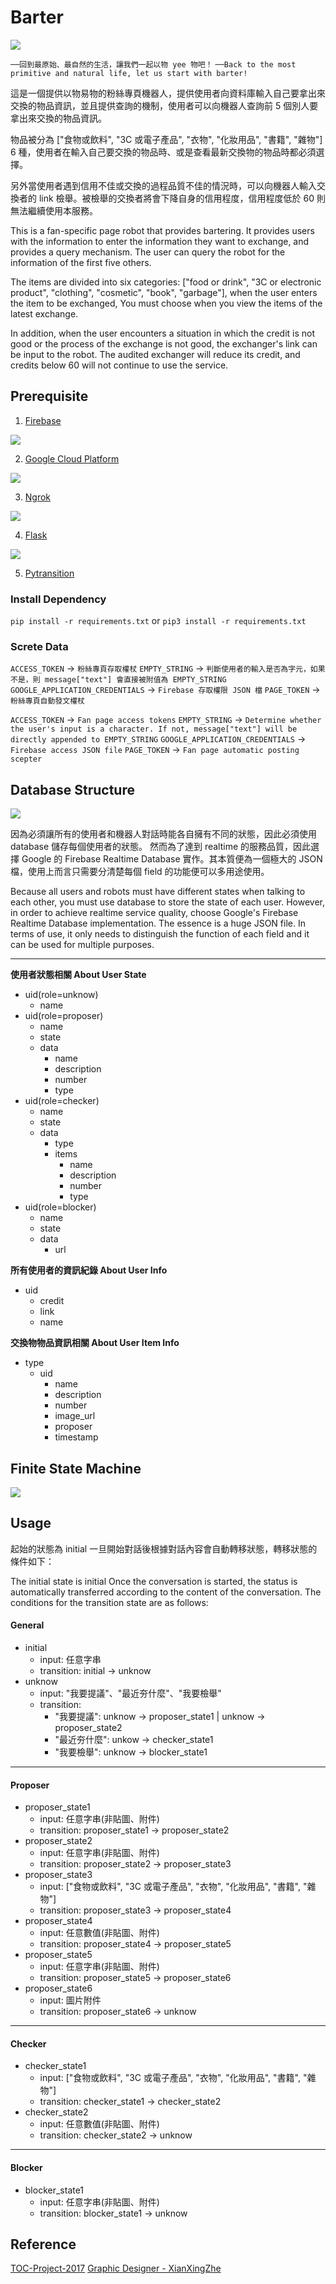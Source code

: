 # Barter

![](https://i.imgur.com/LJX9OOa.png)

`──回到最原始、最自然的生活，讓我們一起以物 yee 物吧！`
`──Back to the most primitive and natural life, let us start with barter!`

這是一個提供以物易物的粉絲專頁機器人，提供使用者向資料庫輸入自己要拿出來交換的物品資訊，並且提供查詢的機制，使用者可以向機器人查詢前 5 個別人要拿出來交換的物品資訊。

物品被分為 ["食物或飲料", "3C 或電子產品", "衣物", "化妝用品", "書籍", "雜物"] 6 種，使用者在輸入自己要交換的物品時、或是查看最新交換物的物品時都必須選擇。

另外當使用者遇到信用不佳或交換的過程品質不佳的情況時，可以向機器人輸入交換者的 link 檢舉。被檢舉的交換者將會下降自身的信用程度，信用程度低於 60 則無法繼續使用本服務。

This is a fan-specific page robot that provides bartering. It provides users with the information to enter the information they want to exchange, and provides a query mechanism. The user can query the robot for the information of the first five others.

The items are divided into six categories: ["food or drink", "3C or electronic product", "clothing", "cosmetic", "book", "garbage"], when the user enters the item to be exchanged, You must choose when you view the items of the latest exchange.

In addition, when the user encounters a situation in which the credit is not good or the process of the exchange is not good, the exchanger's link can be input to the robot. The audited exchanger will reduce its credit, and credits below 60 will not continue to use the service.

## Prerequisite

1. [Firebase](https://firebase.google.com/)

![](https://i.imgur.com/pkm5kPX.png)

2. [Google Cloud Platform](https://cloud.google.com/)

![](https://i.imgur.com/H3fVrXJ.png)

3. [Ngrok](https://ngrok.com/)

![](https://i.imgur.com/xY2u57u.png)

4. [Flask](http://flask.pocoo.org/)

![](https://i.imgur.com/VtyID6H.png)

5. [Pytransition](https://github.com/pytransitions/transitions)



### Install Dependency

`pip install -r requirements.txt` or
`pip3 install -r requirements.txt`

### Screte Data

`ACCESS_TOKEN` -> `粉絲專頁存取權杖`
`EMPTY_STRING` -> `判斷使用者的輸入是否為字元，如果不是，則 message["text"] 會直接被附值為 EMPTY_STRING`
`GOOGLE_APPLICATION_CREDENTIALS` -> `Firebase 存取權限 JSON 檔`
`PAGE_TOKEN` -> `粉絲專頁自動發文權杖`

`ACCESS_TOKEN` -> `Fan page access tokens`
`EMPTY_STRING` -> `Determine whether the user's input is a character. If not, message["text"] will be directly appended to EMPTY_STRING`
`GOOGLE_APPLICATION_CREDENTIALS` -> `Firebase access JSON file`
`PAGE_TOKEN` -> `Fan page automatic posting scepter`

## Database Structure

![](https://i.imgur.com/aWb3GcB.png)

因為必須讓所有的使用者和機器人對話時能各自擁有不同的狀態，因此必須使用 database 儲存每個使用者的狀態。
然而為了達到 realtime 的服務品質，因此選擇 Google 的 Firebase Realtime Database 實作。其本質便為一個極大的 JSON 檔，使用上而言只需要分清楚每個 field 的功能便可以多用途使用。

Because all users and robots must have different states when talking to each other, you must use database to store the state of each user.
However, in order to achieve realtime service quality, choose Google's Firebase Realtime Database implementation. The essence is a huge JSON file. In terms of use, it only needs to distinguish the function of each field and it can be used for multiple purposes.

---

**使用者狀態相關 About User State**

* uid(role=unknow)
    * name
* uid(role=proposer)
    * name
    * state
    * data
        * name
        * description
        * number
        * type
* uid(role=checker)
    * name
    * state
    * data
        * type
        * items
            * name
            * description
            * number
            * type
* uid(role=blocker)
    * name
    * state
    * data
        * url

**所有使用者的資訊紀錄 About User Info**

* uid
    * credit
    * link
    * name

**交換物物品資訊相關 About User Item Info**

* type
    * uid
        * name
        * description
        * number
        * image_url
        * proposer
        * timestamp

## Finite State Machine

![](https://i.imgur.com/AYk72TL.png)

## Usage

起始的狀態為 initial
一旦開始對話後根據對話內容會自動轉移狀態，轉移狀態的條件如下：

The initial state is initial
Once the conversation is started, the status is automatically transferred according to the content of the conversation. The conditions for the transition state are as follows:

#### General

* initial
    * input: 任意字串
    * transition: initial -> unknow
* unknow
    * input: "我要提議"、"最近夯什麼"、"我要檢舉"
    * transition:
        * "我要提議": unknow -> proposer_state1 | unknow -> proposer_state2
        * "最近夯什麼": unkow -> checker_state1
        * "我要檢舉": unknow -> blocker_state1

---

#### Proposer

* proposer_state1
    * input: 任意字串(非貼圖、附件)
    * transition: proposer_state1 -> proposer_state2
* proposer_state2
    * input: 任意字串(非貼圖、附件)
    * transition: proposer_state2 -> proposer_state3
* proposer_state3
    * input: ["食物或飲料", "3C 或電子產品", "衣物", "化妝用品", "書籍", "雜物"]
    * transition: proposer_state3 -> proposer_state4
* proposer_state4
    * input: 任意數值(非貼圖、附件)
    * transition: proposer_state4 -> proposer_state5
* proposer_state5
    * input: 任意字串(非貼圖、附件)
    * transition: proposer_state5 -> proposer_state6
* proposer_state6
    * input: 圖片附件
    * transition: proposer_state6 -> unknow

---

#### Checker

* checker_state1
    * input: ["食物或飲料", "3C 或電子產品", "衣物", "化妝用品", "書籍", "雜物"]
    * transition: checker_state1 -> checker_state2
* checker_state2
    * input: 任意數值(非貼圖、附件)
    * transition: checker_state2 -> unknow

---

#### Blocker

* blocker_state1
    * input: 任意字串(非貼圖、附件)
    * transition: blocker_state1 -> unknow


## Reference

[TOC-Project-2017](https://github.com/Lee-W/TOC-Project-2017)
[Graphic Designer - XianXingZhe](https://www.instagram.com/xianxingzhe1106/)
